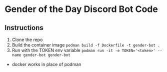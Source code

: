 # Gender of the Day Discord Bot Code

## Instructions
1. Clone the repo
2. Build the container image `podman build -f Dockerfile -t gender-bot .`
3. Run with the TOKEN env variable `podman run -it -e TOKEN='<token>' --name gender-bot gender-bot`
* docker works in place of podman

